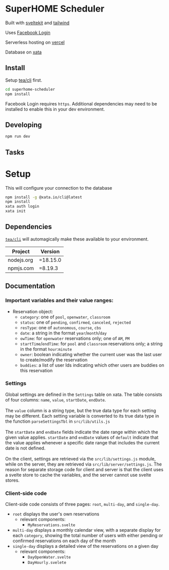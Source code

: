 # SuperHOME Scheduler

Built with [sveltekit](https://kit.svelte.dev/) and [tailwind](https://tailwindcss.com)

Uses [Facebook Login](https://developers.facebook.com/docs/facebook-login/web/)

Serverless hosting on [vercel](https://vercel.com)

Database on [xata](https://xata.io)

## Install

Setup [tea/cli](https://tea.xyz) first.

```bash
cd superhome-scheduler
npm install
```

Facebook Login requires `https`. Additional dependencies may need to be installed to enable this in your dev environment.

## Developing

```bash
npm run dev
```

## Tasks

# Setup

This will configure your connection to the database

```sh
npm install -g @xata.io/cli@latest
npm install
xata auth login
xata init
```

## Dependencies

[`tea/cli`] will automagically make these available to your environment.

| Project    | Version  |
| ---------- | -------- |
| nodejs.org | =18.15.0 |
| npmjs.com  | =8.19.3  |

[`tea/cli`]: https://github.com/teaxyz/cli

## Documentation

### Important variables and their value ranges:
- Reservation object:
    - `category`: one of `pool`, `openwater`, `classroom`
    - `status`: one of `pending`, `confirmed`, `canceled`, `rejected`
    - `resType`: one of `autonomous`, `course`, `cbs`
    - `date`: a string in the format `year`/`month`/`day`
    - `owTime`: for `openwater` reservations only; one of `AM`, `PM`
    - `startTime`/`endTime`: for `pool` and `classroom` reservations only; a string in the format `hour`:`minute`
    - `owner`: boolean indicating whether the current user was the last user to create/modify the reservation
    - `buddies`: a list of user Ids indicating which other users are buddies on this reservation

### Settings
Global settings are defined in the `Settings` table on xata.  The table consists of four columns: `name`, `value`, `startDate`, `endDate`.<br><br>
The `value` column is a string type, but the true data type for each setting may be different.  Each setting variable is converted to its true data type in the function `parseSettingsTbl` in `src/lib/utils.js`<br><br>
The `startDate` and `endDate` fields indicate the date range within which the given value applies.  `startDate` and `endDate` values of `default` indicate that the value applies whenever a specific date range that includes the current date is not defined.<br><br>
On the client, settings are retrieved via the `src/lib/settings.js` module, while on the server, they are retrieved via `src/lib/server/settings.js`.  The reason for separate storage code for client and server is that the client uses a svelte store to cache the variables, and the server cannot use svelte stores.

### Client-side code 
Client-side code consists of three pages: `root`, `multi-day`, and `single-day`.

- `root` displays the user's own reservations
    - relevant components:
        - `MyReservations.svelte`
- `multi-day` displays a monthly calendar view, with a separate display for each `category`, showing the total number of users with either pending or confirmed reservations on each day of the month
- `single-day` displays a detailed view of the reservations on a given day
    - relevant components:
        - `DayOpenWater.svelte`
        - `DayHourly.svelete`
